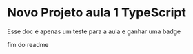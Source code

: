# Novo Projeto aula 1 TypeScript

Esse doc é apenas um teste para a aula e ganhar uma badge

fim do readme

